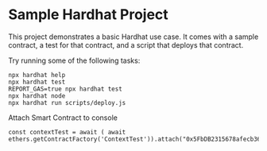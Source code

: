 # Sample Hardhat Project

This project demonstrates a basic Hardhat use case. It comes with a sample contract, a test for that contract, and a script that deploys that contract.

Try running some of the following tasks:

```shell
npx hardhat help
npx hardhat test
REPORT_GAS=true npx hardhat test
npx hardhat node
npx hardhat run scripts/deploy.js
```
Attach Smart Contract to console
```
const contextTest = await ( await ethers.getContractFactory('ContextTest')).attach("0x5FbDB2315678afecb367f032d93F642f64180aa3")
```